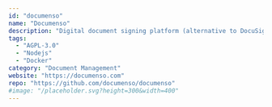 ```yaml
---
id: "documenso"
name: "Documenso"
description: "Digital document signing platform (alternative to DocuSign)."
tags:
  - "AGPL-3.0"
  - "Nodejs"
  - "Docker"
category: "Document Management"
website: "https://documenso.com"
repo: "https://github.com/documenso/documenso"
#image: "/placeholder.svg?height=300&width=400"
---
```


